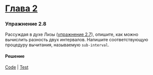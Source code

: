 # [Глава 2](../index.md#Глава-2-Построение-абстракций-с-помощью-данных)

### Упражнение 2.8
Рассуждая в духе Лизы ([упражнение 2.7](./ex_2_07.md)), опишите, как можно вычислить разность двух интервалов. Напишите соответствующую процедуру вычитания, называемую `sub-interval`.

#### Решение
[Code](../../src/sicp/chapter02/2_08.clj) | [Test](../../test/sicp/chapter02/2_08_test.clj)

